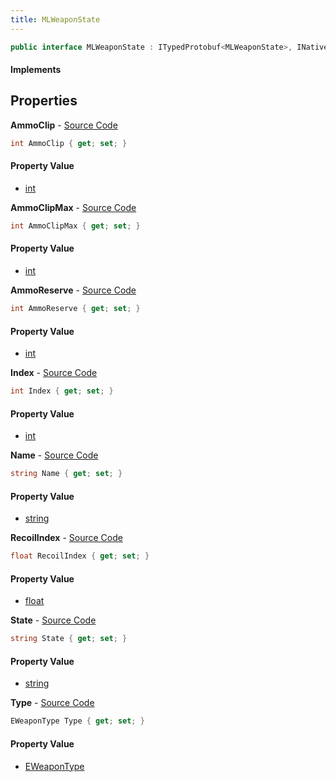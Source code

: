 ```yaml
---
title: MLWeaponState
---
```


```csharp
public interface MLWeaponState : ITypedProtobuf<MLWeaponState>, INativeHandle
```

#### Implements

## Properties

**AmmoClip** - [Source Code](https://github.com/swiftly-solution/swiftlys2/blob/master/managed/src/SwiftlyS2.Generated/Protobufs/Interfaces/MLWeaponState.cs#L22)

```csharp
int AmmoClip { get; set; }
```

#### Property Value

- [int](https://learn.microsoft.com/dotnet/api/system.int32)

**AmmoClipMax** - [Source Code](https://github.com/swiftly-solution/swiftlys2/blob/master/managed/src/SwiftlyS2.Generated/Protobufs/Interfaces/MLWeaponState.cs#L25)

```csharp
int AmmoClipMax { get; set; }
```

#### Property Value

- [int](https://learn.microsoft.com/dotnet/api/system.int32)

**AmmoReserve** - [Source Code](https://github.com/swiftly-solution/swiftlys2/blob/master/managed/src/SwiftlyS2.Generated/Protobufs/Interfaces/MLWeaponState.cs#L28)

```csharp
int AmmoReserve { get; set; }
```

#### Property Value

- [int](https://learn.microsoft.com/dotnet/api/system.int32)

**Index** - [Source Code](https://github.com/swiftly-solution/swiftlys2/blob/master/managed/src/SwiftlyS2.Generated/Protobufs/Interfaces/MLWeaponState.cs#L13)

```csharp
int Index { get; set; }
```

#### Property Value

- [int](https://learn.microsoft.com/dotnet/api/system.int32)

**Name** - [Source Code](https://github.com/swiftly-solution/swiftlys2/blob/master/managed/src/SwiftlyS2.Generated/Protobufs/Interfaces/MLWeaponState.cs#L16)

```csharp
string Name { get; set; }
```

#### Property Value

- [string](https://learn.microsoft.com/dotnet/api/system.string)

**RecoilIndex** - [Source Code](https://github.com/swiftly-solution/swiftlys2/blob/master/managed/src/SwiftlyS2.Generated/Protobufs/Interfaces/MLWeaponState.cs#L34)

```csharp
float RecoilIndex { get; set; }
```

#### Property Value

- [float](https://learn.microsoft.com/dotnet/api/system.single)

**State** - [Source Code](https://github.com/swiftly-solution/swiftlys2/blob/master/managed/src/SwiftlyS2.Generated/Protobufs/Interfaces/MLWeaponState.cs#L31)

```csharp
string State { get; set; }
```

#### Property Value

- [string](https://learn.microsoft.com/dotnet/api/system.string)

**Type** - [Source Code](https://github.com/swiftly-solution/swiftlys2/blob/master/managed/src/SwiftlyS2.Generated/Protobufs/Interfaces/MLWeaponState.cs#L19)

```csharp
EWeaponType Type { get; set; }
```

#### Property Value

- [EWeaponType](/docs/api/shared/protobufdefinitions/eweapontype)

